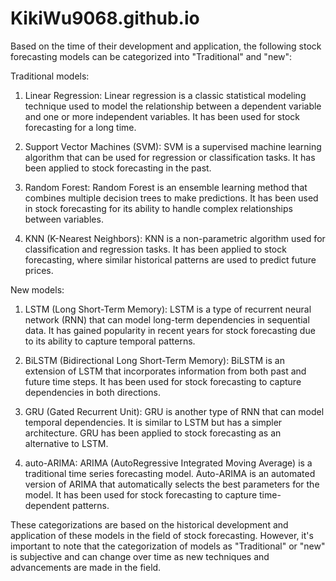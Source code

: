 # KikiWu9068.github.io
Based on the time of their development and application, the following stock forecasting models can be categorized into "Traditional" and "new":

Traditional models:
1. Linear Regression: Linear regression is a classic statistical modeling technique used to model the relationship between a dependent variable and one or more independent variables. It has been used for stock forecasting for a long time.

2. Support Vector Machines (SVM): SVM is a supervised machine learning algorithm that can be used for regression or classification tasks. It has been applied to stock forecasting in the past.

3. Random Forest: Random Forest is an ensemble learning method that combines multiple decision trees to make predictions. It has been used in stock forecasting for its ability to handle complex relationships between variables.

4. KNN (K-Nearest Neighbors): KNN is a non-parametric algorithm used for classification and regression tasks. It has been applied to stock forecasting, where similar historical patterns are used to predict future prices.

New models:
1. LSTM (Long Short-Term Memory): LSTM is a type of recurrent neural network (RNN) that can model long-term dependencies in sequential data. It has gained popularity in recent years for stock forecasting due to its ability to capture temporal patterns.

2. BiLSTM (Bidirectional Long Short-Term Memory): BiLSTM is an extension of LSTM that incorporates information from both past and future time steps. It has been used for stock forecasting to capture dependencies in both directions.

3. GRU (Gated Recurrent Unit): GRU is another type of RNN that can model temporal dependencies. It is similar to LSTM but has a simpler architecture. GRU has been applied to stock forecasting as an alternative to LSTM.

4. auto-ARIMA: ARIMA (AutoRegressive Integrated Moving Average) is a traditional time series forecasting model. Auto-ARIMA is an automated version of ARIMA that automatically selects the best parameters for the model. It has been used for stock forecasting to capture time-dependent patterns.

These categorizations are based on the historical development and application of these models in the field of stock forecasting. However, it's important to note that the categorization of models as "Traditional" or "new" is subjective and can change over time as new techniques and advancements are made in the field.



